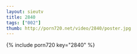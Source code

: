 ```yaml
--- 
layout: sieutv
title: 2840
tags: ["002"]
thumb: http://porn720.net/video/2840/poster.jpg
---
```

{% include porn720 key="2840" %} 
